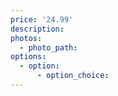 ```yaml
---
price: '24.99'
description:
photos:
  - photo_path:
options:
  - option:
      - option_choice:
---
```


